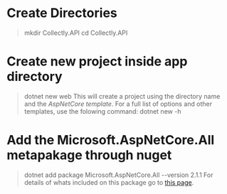 # Create Directories
   > mkdir Collectly.API
   > cd Collectly.API

# Create new project inside app directory
   > dotnet new web
   This will create a project using the directory name and the *AspNetCore template*.
   For a full list of options and other templates, use the folowing command:
   > dotnet new -h

# Add the Microsoft.AspNetCore.All metapakage through nuget
   > dotnet add package Microsoft.AspNetCore.All --version 2.1.1
   For details of whats included on this package go to [this page](https://www.nuget.org/packages/Microsoft.AspNetCore.All).
